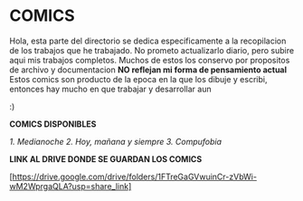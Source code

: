 # COMICS 

Hola, esta parte del directorio se dedica especificamente a la recopilacion de los trabajos que he trabajado. 
No prometo actualizarlo diario, pero subire aqui mis trabajos completos. 
Muchos de estos los conservo por propositos de archivo y documentacion
**NO reflejan mi forma de pensamiento actual** 
Estos comics son producto de la epoca en la que los dibuje y escribi, entonces hay mucho en que trabajar y desarrollar aun 

:)

  **COMICS DISPONIBLES**

  *1. Medianoche*
  *2. Hoy, mañana y siempre*
  *3. Compufobia*


**LINK AL DRIVE DONDE SE GUARDAN LOS COMICS**

[https://drive.google.com/drive/folders/1FTreGaGVwuinCr-zVbWi-wM2WprgaQLA?usp=share_link]
